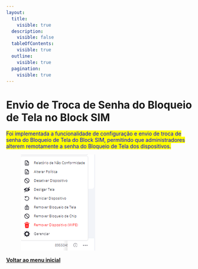 ```yaml
---
layout:
  title:
    visible: true
  description:
    visible: false
  tableOfContents:
    visible: true
  outline:
    visible: true
  pagination:
    visible: true
---
```


# Envio de Troca de Senha do Bloqueio de Tela no Block SIM

<mark style="color:blue;">Foi implementada a funcionalidade de configuração e envio de troca de senha do Bloqueio de Tela do Block SIM, permitindo que administradores alterem remotamente a senha do Bloqueio de Tela dos dispositivos.</mark>

<figure><img src="../../.gitbook/assets/image (2) (1) (1) (1).png" alt=""><figcaption></figcaption></figure>

[**Voltar ao menu inicial**](./)
